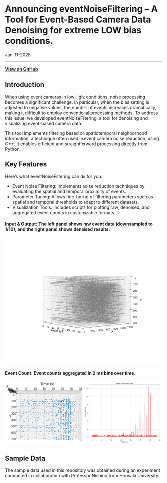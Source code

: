 # Announcing eventNoiseFiltering – A Tool for Event-Based Camera Data Denoising for extreme LOW bias conditions.
Jan-11-2025

---
**[View on GitHub](https://github.com/yasuhitoHayashi/eventNoiseFiltering)**  

## Introduction
When using event cameras in low-light conditions, noise processing becomes a significant challenge. In particular, when the bias setting is adjusted to negative values, the number of events increases dramatically, making it difficult to employ conventional processing methods. To address this issue, we developed eventNoiseFiltering, a tool for denoising and visualizing event-based camera data.

This tool implements filtering based on spatiotemporal neighborhood information, a technique often used in event camera noise reduction, using C++. It enables efficient and straightforward processing directly from Python.

## Key Features

Here’s what eventNoiseFiltering can do for you:
- Event Noise Filtering: Implements noise reduction techniques by evaluating the spatial and temporal proximity of events.
- Parameter Tuning: Allows fine-tuning of filtering parameters such as spatial and temporal thresholds to adapt to different datasets.
- Visualization Tools: Includes scripts for plotting raw, denoised, and aggregated event counts in customizable formats.

#### Input & Output: The left panel shows raw event data (downsampled to 1/10), and the right panel shows denoised results.
![InputOutput](pics/eventNoiseFiltering/plotAll.png)

#### Event Count: Event counts aggregated in 2 ms bins over time.
![EventCount](pics/eventNoiseFiltering/eventCount.png)


## Sample Data
The sample data used in this repository was obtained during an experiment conducted in collaboration with Professor Nishino from Hirosaki University.